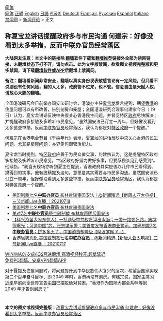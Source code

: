  <!-- 面包屑导航 --> <div class="breadcrumb"><!-- GTranslate: https://gtranslate.io/ -->  <div class="switcher notranslate">  <div class="selected">  <a href="#" onclick="return false;"> 简体</a>  </div>  <div class="option">  <a href="https://www.bannedbook.org" onclick="doGTranslate('zh-CN|zh-CN');jQuery('div.switcher div.selected a').html(jQuery(this).html());return false;" title="简体中文" class="nturl selected"> 简体</a>  <a href="https://www.bannedbook.org/zh-tw/" onclick="doGTranslate('zh-CN|zh-TW');jQuery('div.switcher div.selected a').html(jQuery(this).html());return false;" title="繁體中文" class="nturl"> 正體</a>  <a href="https://www.bannedbook.org/en/" onclick="doGTranslate('zh-CN|en');jQuery('div.switcher div.selected a').html(jQuery(this).html());return false;" title="English" class="nturl"> English</a>  <a href="https://www.bannedbook.org/ja/" onclick="doGTranslate('zh-CN|ja');jQuery('div.switcher div.selected a').html(jQuery(this).html());return false;" title="日本語" class="nturl"> 日語</a>  <a href="https://www.bannedbook.org/ko/" onclick="doGTranslate('zh-CN|ko');jQuery('div.switcher div.selected a').html(jQuery(this).html());return false;" title="한국어" class="nturl"> 한국어</a>  <a href="https://www.bannedbook.org/de/" onclick="doGTranslate('zh-CN|de');jQuery('div.switcher div.selected a').html(jQuery(this).html());return false;" title="Deutsch" class="nturl"> Deutsch</a>  <a href="https://www.bannedbook.org/fr/" onclick="doGTranslate('zh-CN|fr');jQuery('div.switcher div.selected a').html(jQuery(this).html());return false;" title="Français" class="nturl"> Français</a>  <a href="https://www.bannedbook.org/ru/" onclick="doGTranslate('zh-CN|ru');jQuery('div.switcher div.selected a').html(jQuery(this).html());return false;" title="Русский" class="nturl"> Русский</a>  <a href="https://www.bannedbook.org/es/" onclick="doGTranslate('zh-CN|es');jQuery('div.switcher div.selected a').html(jQuery(this).html());return false;" title="Español" class="nturl"> Español</a>  <a href="https://www.bannedbook.org/it/" onclick="doGTranslate('zh-CN|it');jQuery('div.switcher div.selected a').html(jQuery(this).html());return false;" title="Italiano" class="nturl"> Italiano</a>  </div>  </div>      <div class='breadcrumb-sub'><!-- Breadcrumb NavXT 6.3.0 --> <a href="https://www.bannedbook.org/" class="home">禁闻网</a> &gt; <a href="https://www.bannedbook.org/bnews/comments/" class="category">新闻评论</a> &gt; 正文</div></div><h2>称夏宝龙讲话提醒政府多与市民沟通 何建宗：好像没看到太多举措，反而中联办官员经常落区</h2> <p class="notice"><b>大陆网友注意：本文中的链接除 <a href="https://github.com/bannedbook/fanqiang" >翻墙</a>软件下载和<a href="https://github.com/killgcd/justmysocks/blob/master/README.md">翻墙推荐</a>链接外全部为禁网链接，未翻墙状态下打不开，请勿点击。此为文字版禁闻，欲看图文视频完整版和更多禁闻，请下载<a href="https://github.com/bannedbook/fanqiang">翻墙软件或APP</a>后翻墙上禁闻网。</p><p>备注：翻墙看新闻非常安全，翻墙以真实身份发表敏感言论有一定风险，但只看不说则没有任何风险，翻的人太多，政府管不过来，也不管。信息自由是天赋人权，请放心大胆的翻墙。</b></p>  <div class="entry">  <p>全国港澳研究会日前举办国安法研讨会，港澳办主任<a href="https://www.bannedbook.org/bnews/tag/%e5%a4%8f%e5%ae%9d%e9%be%99/" class="st_tag internal_tag" rel="tag" title="标签 夏宝龙 下的日志">夏宝龙</a>发言提到，期望<a href="https://www.bannedbook.org/bnews/tag/%e9%a6%99%e6%b8%af/" class="st_tag internal_tag" rel="tag" title="标签 香港 下的日志">香港</a>的住屋问题可以有所改善，告别㓥房和笼屋；全国港澳研究会理事何建宗今日（ 19 日）认为，夏宝龙讲话反映中央很关心香港民生问题，并督促特区<a href="https://www.bannedbook.org/bnews/tag/%e6%94%bf%e5%ba%9c/" class="st_tag internal_tag" rel="tag" title="标签 政府 下的日志">政府</a>尽快解决；并提醒政府多接触及多聆听市民意见，“虽然国安法已订立一周年，但好像没看到太多这些举措，反而<a href="https://www.bannedbook.org/bnews/tag/%e4%b8%ad%e8%81%94%e5%8a%9e/" class="st_tag internal_tag" rel="tag" title="标签 中联办 下的日志">中联办</a><a href="https://www.bannedbook.org/bnews/tag/%E5%AE%98%E5%91%98/" class="st_tag internal_tag" rel="tag" title="标签 官员 下的日志">官员</a>经常落区，我认为都是对<a href="https://www.bannedbook.org/bnews/tag/%E7%89%B9%E5%8C%BA%E6%94%BF%E5%BA%9C/" class="st_tag internal_tag" rel="tag" title="标签 特区政府 下的日志">特区政府</a>一个提醒。”</p> <p>何建宗在香港电台节目《千禧年代》表示，夏宝龙的讲话反映中央关心香港的民生问题，尤其是房屋问题；亦界定何谓管治能力。</p>  <p>夏宝龙当时提到，特<a href="https://www.bannedbook.org/bnews/tag/%E5%8C%BA%E6%94%BF%E5%BA%9C/" class="st_tag internal_tag" rel="tag" title="标签 区政府 下的日志">区政府</a>应善于为民众做实事，何建宗认为，这是提醒特区政府多接触及多聆听市民意见，“特区政府好努力做好多事，但要系民众见到感受到”。他续指，“我当天现场亦听到夏主任提到，香港政府其实应该办几件市民看得到、摸得到的实事。他有脱稿提及这句，意思是其实需要与市民多沟通。虽然国安法已订立一周年，但好像没看到太多这些举措，反而<a href="https://www.bannedbook.org/bnews/tag/%E4%B8%AD%E8%81%94%E5%8A%9E%E5%AE%98%E5%91%98/" class="st_tag internal_tag" rel="tag" title="标签 中联办官员 下的日志">中联办官员</a>经常落区，我认为都是对特区政府一个提醒。”</p> <ul class='op-related-articles' title='相关阅读'> <li><a href='https://www.bannedbook.org/bnews/bannedvideo/20210718/1589545.html' target='_blank'>美国制裁七名<b>中联办官员</b> 布林肯谴责国安法｜@新闻精选【新唐人亚太电视】三节新闻Live直播 ｜20210718</a></li> <li><a href='https://www.bannedbook.org/bnews/bannedvideo/20210718/1589255.html' target='_blank'>美国制裁七名<b>中联办官员</b> 布林肯谴责国安法</a></li> <li><a href='https://www.bannedbook.org/bnews/taiwannews/20210718/1589157.html' target='_blank'>美对7名<b>中联办官员</b>祭金融制裁 布林肯声明斥国安法</a></li> <li><a href='https://www.bannedbook.org/bnews/bannedvideo/20210717/1589087.html' target='_blank'>【科兴疫苗大股东惊人】一批顶级中共权贵浮出水面；一带一路变死路，废墟照曝光；习造中国“芯，张忠谋示警；美首度发布香港商业警示，加码制裁7名<b>中联办官员</b>；拼多多火了，中国消费却降级【阿波罗网 Y L】</a></li> <li><a href='https://www.bannedbook.org/bnews/bannedvideo/20210717/1588935.html' target='_blank'>香港局势恶化 美国或制裁七名<b>中联办官员</b>｜@新闻精选【新唐人亚太电视】三节新闻Live直播 ｜20210717</a></li> </ul> <p class="texttj"> <a href="https://github.com/bannedbook/fanqiang/wiki/V2ray%E6%9C%BA%E5%9C%BA" target="_blank">WIN/MAC/安卓/iOS高速翻墙:高清视频秒开,超低延迟</a><br/> <a href="https://github.com/bannedbook/fanqiang/wiki/%E7%A6%81%E9%97%BB%E7%BD%91%E5%AE%89%E5%8D%93%E7%BF%BB%E5%A2%99%E6%96%B0%E9%97%BBAPP" target="_blank">免费PC翻墙、安卓VPN翻墙APP</a></p> <p>对于夏提及住屋问题时，将问题提升到中华民族伟大复兴的层次，希望当国家实现第二个百年奋斗目标、即 2049 年时，香港再没有㓥房。何建宗说，国家主席<a href="https://www.bannedbook.org/bnews/tag/%e4%b9%a0%e8%bf%91%e5%b9%b3/" class="st_tag internal_tag" rel="tag" title="标签 习近平 下的日志">习近平</a>早前向全世界宣告<span class='wp_keywordlink_affiliate'><a href="https://www.bannedbook.org/" title="中国" target="_blank">中国</a></span>已摆脱绝对贫困，“香港作为国际大都会系咪等到 2049 年才告别㓥房？”<br />  </p><a name='sharetosocial'></a>  <div style="margin-bottom:5px;padding-bottom:5px;clear:both"> <div id="archive-pix-1" class="banner-ads"> <!-- AuctionX Display platform tag START --> <div id="26318x728x90x621x_ADSLOT2" clicktrack="%%CLICK_URL_ESC%%"></div> <!-- AuctionX Display platform tag END --> </div> <div id="archive-pix-2" class="banner-ads"> <!-- AuctionX Display platform tag START --> <div id="26315x300x250x621x_ADSLOT2" clicktrack="%%CLICK_URL_ESC%%"></div> <!-- AuctionX Display platform tag END --> </div> </div>  <div id="archive-pix-1" class="banner-ads"> <!-- AuctionX Display platform tag START --> <div id="26318x728x90x621x_ADSLOT3" clicktrack="%%CLICK_URL_ESC%%"></div> <!-- AuctionX Display platform tag END --> </div> <div><b>本文的图文或视频完整版</b>：<a href='https://www.bannedbook.org/bnews/comments/20210719/1590029.html'>称夏宝龙讲话提醒政府多与市民沟通 何建宗：好像没看到太多举措，反而中联办官员经常落区</a></div>  </div><!--END ENTRY--> 